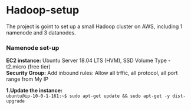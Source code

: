 # Hadoop-setup
The project is goint to set up a small Hadoop cluster on AWS, including 1 namenode and 3 datanodes.

### Namenode set-up
**EC2 instance:** Ubuntu Server 18.04 LTS (HVM), SSD Volume Type - t2.micro (free tier)<br>
**Security Group:** Add inbound rules: Allow all trffic, all protocol, all port range from My IP

**1.Update the instance:**
<br>```ubuntu@ip-10-0-1-161:~$ sudo apt-get update && sudo apt-get -y dist-upgrade ```

